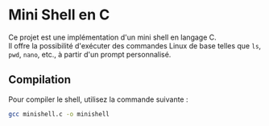 # Mini Shell en C

Ce projet est une implémentation d'un mini shell en langage C.  
Il offre la possibilité d'exécuter des commandes Linux de base telles que `ls`, `pwd`, `nano`, etc., à partir d'un prompt personnalisé.

## Compilation

Pour compiler le shell, utilisez la commande suivante :

```bash
gcc minishell.c -o minishell
